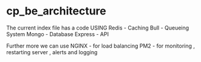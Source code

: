 # cp_be_architecture

The current index file has a code
USING 
Redis - Caching
Bull  - Queueing System
Mongo - Database
Express - API


Further more we can use 
NGINX -  for load balancing
PM2 - for monitoring , restarting server , alerts and logging

